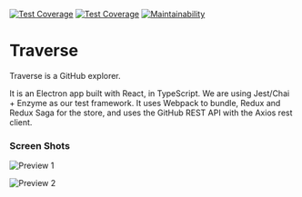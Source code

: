 [![Test Coverage](https://travis-ci.org/jasonraimondi/traverse.svg)](https://travis-ci.org/jasonraimondi/traverse#)
[![Test Coverage](https://api.codeclimate.com/v1/badges/ad2b588b8f655bc8f384/test_coverage)](https://codeclimate.com/github/jasonraimondi/traverse/test_coverage)
[![Maintainability](https://api.codeclimate.com/v1/badges/ad2b588b8f655bc8f384/maintainability)](https://codeclimate.com/github/jasonraimondi/traverse/maintainability)

# Traverse

Traverse is a GitHub explorer.

It is an Electron app built with React, in TypeScript. We are using Jest/Chai + Enzyme as our test framework. It uses Webpack to bundle, Redux and Redux Saga for the store, and uses the GitHub REST API with the Axios rest client. 

### Screen Shots

![Preview 1](https://res.cloudinary.com/jmondi/image/upload/c_scale,w_600/v1536468459/jasonraimondi.com/traverse-rewrite/traverse-rewrite-1.png)

![Preview 2](https://res.cloudinary.com/jmondi/image/upload/c_scale,w_600/v1536468459/jasonraimondi.com/traverse-rewrite/traverse-rewrite-2.png)

